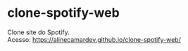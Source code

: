 # clone-spotify-web
Clone site do Spotify. <br>
Acesso: https://alinecamardev.github.io/clone-spotify-web/
